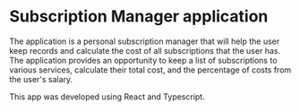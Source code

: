 # Subscription Manager application

The application is a personal subscription manager that will help the user keep records and calculate the cost of all subscriptions that the user has. The application provides an opportunity to keep a list of subscriptions to various services, calculate their total cost, and the percentage of costs from the user's salary.

This app was developed using React and Typescript.